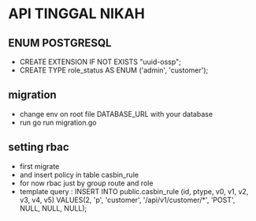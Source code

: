 
# API TINGGAL NIKAH








## ENUM POSTGRESQL
 - CREATE EXTENSION IF NOT EXISTS "uuid-ossp";
 - CREATE TYPE role_status AS ENUM ('admin', 'customer');

## migration
 - change env on root file DATABASE_URL with your database
 - run go run migration.go

## setting rbac
 - first migrate
 - and insert policy in table casbin_rule
 - for now rbac just by group route and role
 - template query : INSERT INTO public.casbin_rule
(id, ptype, v0, v1, v2, v3, v4, v5)
VALUES(2, 'p', 'customer', '/api/v1/customer/*', 'POST', NULL, NULL, NULL);


 


